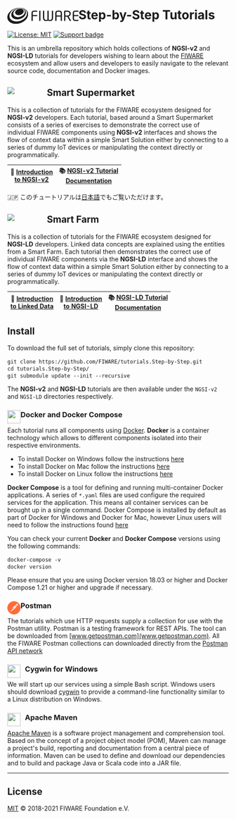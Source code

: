 # Step-by-Step Tutorials[<img src="/img/logo.png" align="left" width="162">](https://www.fiware.org/)

[![License: MIT](https://img.shields.io/github/license/fiware/tutorials.Step-by-Step.svg)](https://opensource.org/licenses/MIT)
[![Support badge](https://img.shields.io/badge/tag-fiware-orange.svg?logo=stackoverflow)](https://stackoverflow.com/questions/tagged/fiware)

This is an umbrella repository which holds collections of  **NGSI-v2** and **NGSI-LD** tutorials for developers wishing to 
learn about the [FIWARE](https://www.fiware.org/) ecosystem and allow users and developers to easily navigate to the relevant 
source code, documentation and Docker images.

## [<img src="https://img.shields.io/badge/NGSI-v2-5dc0cf.svg" width="90"  align="left" />]("https://fiware-ges.github.io/orion/api/v2/stable/) Smart Supermarket

This is a collection of tutorials for the FIWARE ecosystem designed for **NGSI-v2** developers. Each tutorial,  based around a 
Smart Supermarket  consists of a series of exercises to demonstrate the correct use of individual FIWARE components using **NGSI-v2**
interfaces and shows the flow of context data within a simple Smart Solution either by connecting to a series of dummy IoT devices 
or manipulating the context directly or programmatically.

| :movie_camera: [Introduction<br>to NGSI-v2](https://www.youtube.com/watch?v=pK4GgYjlmdY)| :books: [NGSI-v2 Tutorial<br>Documentation](https://fiware-tutorials.rtfd.io) | 
| -------------------------------------------------------------------- | --- |


🇯🇵 このチュートリアルは[日本語](https://fiware-tutorials.letsfiware.jp/)でもご覧いただけます。<br/>

## [<img src="https://img.shields.io/badge/NGSI-LD-d6604d.svg" width="90"  align="left" />]("https://www.etsi.org/deliver/etsi_gs/CIM/001_099/009/01.03.01_60/gs_cim009v010301p.pdf) Smart Farm

This is a collection of tutorials for the FIWARE ecosystem designed for **NGSI-LD** developers. Linked data concepts are explained
using the entities from a Smart Farm. Each tutorial then demonstrates the correct use of individual FIWARE components via the **NGSI-LD**
interface and shows the flow of context data within a simple Smart Solution either by connecting to a series of dummy IoT devices or 
manipulating the context directly or programmatically.

| :movie_camera: [Introduction<br>to Linked Data](https://www.youtube.com/watch?v=4x_xzT5eF5Q) |  :movie_camera: [Introduction<br>to NGSI-LD](https://www.youtube.com/watch?v=rZ13IyLpAtA) | :books: [NGSI-LD Tutorial<br>Documentation](https://ngsi-ld-tutorials.rtfd.io/) | 
|---| ---------------------------------------------------------------------- | --- |

## Install

To download the full set of tutorials, simply clone this repository:

```console
git clone https://github.com/FIWARE/tutorials.Step-by-Step.git
cd tutorials.Step-by-Step/
git submodule update --init --recursive
```

The **NGSI-v2** and **NGSI-LD** tutorials are then available under the `NGSI-v2` and `NGSI-LD` directories respectively.

### Docker and Docker Compose <img src="https://www.docker.com/favicon.ico" align="left"  height="30" width="30">

Each tutorial runs all components using [Docker](https://www.docker.com). **Docker** is a container technology which
allows to different components isolated into their respective environments.

-   To install Docker on Windows follow the instructions [here](https://docs.docker.com/docker-for-windows/)
-   To install Docker on Mac follow the instructions [here](https://docs.docker.com/docker-for-mac/)
-   To install Docker on Linux follow the instructions [here](https://docs.docker.com/install/)

**Docker Compose** is a tool for defining and running multi-container Docker applications. A series of `*.yaml` files
are used configure the required services for the application. This means all container services can be brought up in a
single command. Docker Compose is installed by default as part of Docker for Windows and Docker for Mac, however Linux
users will need to follow the instructions found [here](https://docs.docker.com/compose/install/)

You can check your current **Docker** and **Docker Compose** versions using the following commands:

```console
docker-compose -v
docker version
```

Please ensure that you are using Docker version 18.03 or higher and Docker Compose 1.21 or higher and upgrade if
necessary.

### Postman <img src="https://raw.githubusercontent.com/FIWARE/tutorials.Step-by-Step/master/img/postman.svg" align="left"  height="30" width="30">

The tutorials which use HTTP requests supply a collection for use with the Postman utility. Postman is a testing
framework for REST APIs. The tool can be downloaded from [www.getpostman.com](www.getpostman.com). All the FIWARE
Postman collections can downloaded directly from the
[Postman API network](https://explore.postman.com/team/3mM5EY6ChBYp9D)

### Cygwin for Windows <img src="https://www.cygwin.com/favicon.ico" align="left"  height="30" width="30" style="border-right-style:solid; border-right-width:10px; border-color:transparent; background: transparent">

We will start up our services using a simple Bash script. Windows users should download [cygwin](http://www.cygwin.com/)
to provide a command-line functionality similar to a Linux distribution on Windows.

### Apache Maven <img src="https://maven.apache.org/favicon.ico" align="left"  height="30" width="30" style="border-right-style:solid; border-right-width:10px; border-color:transparent; background: transparent">

[Apache Maven](https://maven.apache.org/download.cgi) is a software project management and comprehension tool. Based on
the concept of a project object model (POM), Maven can manage a project's build, reporting and documentation from a
central piece of information. Maven can be used to define and download our dependencies and to build and package Java or
Scala code into a JAR file.

---

## License

[MIT](LICENSE) © 2018-2021 FIWARE Foundation e.V.
